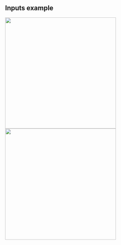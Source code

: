 <h2>Inputs example</h2>
<img src="https://dvostr.ru/assets/img/screenshorts/img_01-05.png" width="360">
<img src="https://dvostr.ru/assets/img/screenshorts/img_01-06.png" width="360">

